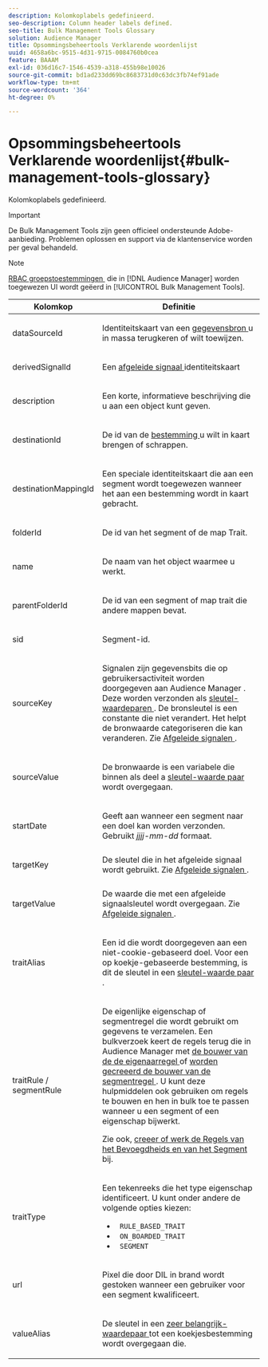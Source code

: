 ```yaml
---
description: Kolomkoplabels gedefinieerd.
seo-description: Column header labels defined.
seo-title: Bulk Management Tools Glossary
solution: Audience Manager
title: Opsommingsbeheertools Verklarende woordenlijst
uuid: 4658a6bc-9515-4d31-9715-0084760b0cea
feature: BAAAM
exl-id: 036d16c7-1546-4539-a318-455b98e10026
source-git-commit: bd1ad233dd69bc8683731d0c63dc3fb74ef91ade
workflow-type: tm+mt
source-wordcount: '364'
ht-degree: 0%

---
```


# Opsommingsbeheertools Verklarende woordenlijst{#bulk-management-tools-glossary}

Kolomkoplabels gedefinieerd.

>[!IMPORTANT]
>
>De Bulk Management Tools zijn geen officieel ondersteunde Adobe-aanbieding. Problemen oplossen en support via de klantenservice worden per geval behandeld.

<!-- 

<p>r_bulk_glossary.xml </p>

 -->

>[!NOTE]
>
>[&#x200B; RBAC groepstoestemmingen &#x200B;](../../features/administration/administration-overview.md) die in [!DNL Audience Manager] worden toegewezen UI wordt geëerd in [!UICONTROL Bulk Management Tools].

<table id="table_2C2BC2FB3EFC443C9A5AE18EFC6FABFD"> 
 <thead> 
  <tr> 
   <th colname="col1" class="entry"> Kolomkop </th> 
   <th colname="col2" class="entry"> Definitie </th> 
  </tr> 
 </thead>
 <tbody> 
  <tr> 
   <td colname="col1"> <p> <span class="term"> dataSourceId </span> </p> </td> 
   <td colname="col2"> <p>Identiteitskaart van een <a href="../../features/datasources-list-and-settings.md#data-sources-list-and-settings"> gegevensbron </a> u in massa terugkeren of wilt toewijzen. </p> </td> 
  </tr> 
  <tr> 
   <td colname="col1"> <p> <span class="term"> derivedSignalId </span> </p> </td> 
   <td colname="col2"> <p>Een <a href="../../features/derived-signals.md"> afgeleide signaal </a> identiteitskaart </p> </td> 
  </tr> 
  <tr> 
   <td colname="col1"> <p> <span class="term"> description </span> </p> </td> 
   <td colname="col2"> <p>Een korte, informatieve beschrijving die u aan een object kunt geven. </p> </td> 
  </tr> 
  <tr> 
   <td colname="col1"> <p> <span class="term"> destinationId </span> </p> </td> 
   <td colname="col2"> <p>De id van de <a href="../../features/destinations/destinations.md"> bestemming </a> u wilt in kaart brengen of schrappen. </p> </td> 
  </tr> 
  <tr> 
   <td colname="col1"> <p> <span class="term"> destinationMappingId </span> </p> </td> 
   <td colname="col2"> <p>Een speciale identiteitskaart die aan een segment wordt toegewezen wanneer het aan een bestemming wordt in kaart gebracht. </p> </td> 
  </tr> 
  <tr> 
   <td colname="col1"> <p> <span class="term"> folderId </span> </p> </td> 
   <td colname="col2"> <p>De id van het segment of de map Trait. </p> </td> 
  </tr> 
  <tr> 
   <td colname="col1"> <p> <span class="term"> name </span> </p> </td> 
   <td colname="col2"> <p>De naam van het object waarmee u werkt. </p> </td> 
  </tr> 
  <tr> 
   <td colname="col1"> <p> <span class="term"> parentFolderId </span> </p> </td> 
   <td colname="col2"> <p>De id van een segment of map trait die andere mappen bevat. </p> </td> 
  </tr> 
  <tr> 
   <td colname="col1"> <p> <span class="term"> sid </span> </p> </td> 
   <td colname="col2"> <p>Segment-id. </p> </td> 
  </tr> 
  <tr> 
   <td colname="col1"> <p> <span class="term"> sourceKey </span> </p> </td> 
   <td colname="col2"> <p>Signalen zijn gegevensbits die op gebruikersactiviteit worden doorgegeven aan <span class="keyword"> Audience Manager </span> . Deze worden verzonden als <a href="../../reference/key-value-pairs-explained.md"> sleutel-waardeparen </a>. De bronsleutel is een constante die niet verandert. Het helpt de bronwaarde categoriseren die kan veranderen. Zie <a href="../../features/derived-signals.md"> Afgeleide signalen </a>. </p> </td> 
  </tr> 
  <tr> 
   <td colname="col1"> <p> <span class="term"> sourceValue </span> </p> </td> 
   <td colname="col2"> <p>De bronwaarde is een variabele die binnen als deel a <a href="../../reference/key-value-pairs-explained.md"> sleutel-waarde paar </a> wordt overgegaan. </p> </td> 
  </tr> 
  <tr> 
   <td colname="col1"> <p> <span class="term"> startDate </span> </p> </td> 
   <td colname="col2"> <p>Geeft aan wanneer een segment naar een doel kan worden verzonden. Gebruikt <i> jjjj-mm-dd </i> formaat. </p> </td> 
  </tr> 
  <tr> 
   <td colname="col1"> <p> <span class="term"> targetKey </span> </p> </td> 
   <td colname="col2">De sleutel die in het afgeleide signaal wordt gebruikt. Zie <a href="../../features/derived-signals.md"> Afgeleide signalen </a>. </td> 
  </tr> 
  <tr> 
   <td colname="col1"> <p> <span class="term"> targetValue </span> </p> </td> 
   <td colname="col2"> <p>De waarde die met een afgeleide signaalsleutel wordt overgegaan. Zie <a href="../../features/derived-signals.md"> Afgeleide signalen </a>. </p> </td> 
  </tr> 
  <tr> 
   <td colname="col1"> <p> <span class="term"> traitAlias </span> </p> </td> 
   <td colname="col2"> <p>Een id die wordt doorgegeven aan een niet-cookie-gebaseerd doel. Voor een op koekje-gebaseerde bestemming, is dit de sleutel in een <a href="../../reference/key-value-pairs-explained.md"> sleutel-waarde paar </a>. </p> </td> 
  </tr> 
  <tr> 
   <td colname="col1"> <p> <span class="term"> traitRule / segmentRule </span> </p> </td> 
   <td colname="col2"> <p>De eigenlijke eigenschap of segmentregel die wordt gebruikt om gegevens te verzamelen. Een bulkverzoek keert de regels terug die in <span class="keyword"> Audience Manager </span> met <a href="../../features/traits/about-trait-builder.md"> de bouwer van de de eigenaarregel </a> of <a href="../../features/segments/segment-builder.md"> worden gecreeerd de bouwer van de segmentregel </a>. U kunt deze hulpmiddelen ook gebruiken om regels te bouwen en hen in bulk toe te passen wanneer u een segment of een eigenschap bijwerkt. </p> <p>Zie ook, <a href="../../reference/bulk-management-tools/bulk-rules.md"> creeer of werk de Regels van het Bevoegdheids en van het Segment </a> bij. </p> </td> 
  </tr> 
  <tr> 
   <td colname="col1"> <p> <span class="term"> traitType </span> </p> </td> 
   <td colname="col2"> <p>Een tekenreeks die het type eigenschap identificeert. U kunt onder andere de volgende opties kiezen: </p> 
    <ul id="ul_AB5B4F87B14241DCBBE44B0B7BD4EF72"> 
     <li id="li_21F9412CDDC64FAA888C6542E284C436"> <code> RULE_BASED_TRAIT</code> </li> 
     <li id="li_5A5EA9A1EC5C45C991875EBBE7979A5A"> <code> ON_BOARDED_TRAIT </code> </li> 
     <li id="li_F38B58ADE3324E97A71E3F94F11945BE"> <code> SEGMENT</code> </li> 
    </ul> </td> 
  </tr> 
  <tr> 
   <td colname="col1"> <p> <span class="term"> url </span> </p> </td> 
   <td colname="col2"> <p>Pixel die door DIL in brand wordt gestoken wanneer een gebruiker voor een segment kwalificeert. </p> </td> 
  </tr> 
  <tr> 
   <td colname="col1"> <p> <span class="term"> valueAlias </span> </p> </td> 
   <td colname="col2"> <p>De sleutel in een <a href="../../reference/key-value-pairs-explained.md"> zeer belangrijk-waardepaar </a> tot een koekjesbestemming wordt overgegaan die. </p> </td> 
  </tr> 
 </tbody> 
</table>
